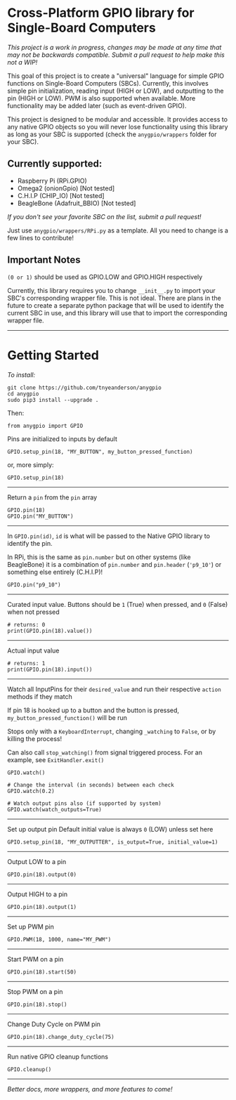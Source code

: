 # Cross-Platform GPIO library for Single-Board Computers

*This project is a work in progress, changes may be made at any time that may not be backwards compatible. Submit a pull request to help make this not a WIP!*

This goal of this project is to create a "universal"
language for simple GPIO functions on Single-Board Computers (SBCs). Currently, this involves simple pin initialization, reading input (HIGH or LOW), and outputting to the pin (HIGH or LOW). PWM is also supported when available. More functionality may be added later (such as event-driven GPIO).

This project is designed to be modular and accessible. It provides access to any native GPIO objects so you will never lose functionality using this library as long as your SBC is supported (check the `anygpio/wrappers` folder for your SBC).

## Currently supported:

* Raspberry Pi (RPi.GPIO)
* Omega2 (onionGpio) [Not tested]
* C.H.I.P (CHIP_IO) [Not tested]
* BeagleBone (Adafruit_BBIO) [Not tested]

*If you don't see your favorite SBC on the list, submit a pull request!*

Just use `anygpio/wrappers/RPi.py` as a template. All you need to change is a few lines to contribute!

## Important Notes

`(0 or 1)` should be used as GPIO.LOW and GPIO.HIGH respectively

Currently, this library requires you to change `__init__.py` to import your SBC's corresponding wrapper file. This is not ideal. There are plans in the future to create a separate python package that will be used to identify the current SBC in use, and this library will use that to import the corresponding wrapper file.

---

# Getting Started

*To install:*
```
git clone https://github.com/tnyeanderson/anygpio
cd anygpio
sudo pip3 install --upgrade .
```

Then:

```
from anygpio import GPIO
```



Pins are initialized to inputs by default
```
GPIO.setup_pin(18, "MY_BUTTON", my_button_pressed_function)
```
or, more simply:
```
GPIO.setup_pin(18)
```

---

Return a `pin` from the `pin` array
```
GPIO.pin(18)
GPIO.pin("MY_BUTTON")
```

---

In `GPIO.pin(id)`, `id` is what will be passed to the Native GPIO library to identify the pin.

In RPi, this is the same as `pin.number` but on other systems (like BeagleBone) it is a combination of `pin.number` and `pin.header` (`'p9_10'`) or something else entirely (C.H.I.P)!
```
GPIO.pin("p9_10")
```

---

Curated input value. Buttons should be `1` (True) when pressed, and `0` (False) when not pressed
```
# returns: 0
print(GPIO.pin(18).value())
```

---

Actual input value
```
# returns: 1
print(GPIO.pin(18).input())
```

---

Watch all InputPins for their `desired_value` and run their respective `action` methods if they match

If pin 18 is hooked up to a button and the button is pressed, `my_button_pressed_function()` will be run

Stops only with a `KeyboardInterrupt`, changing `_watching` to `False`,
	or by killing the process!

Can also call `stop_watching()` from signal triggered process. For an example, see `ExitHandler.exit()`
```
GPIO.watch()

# Change the interval (in seconds) between each check
GPIO.watch(0.2)

# Watch output pins also (if supported by system)
GPIO.watch(watch_outputs=True)
```

---

Set up output pin
Default initial value is always `0` (LOW) unless set here
```
GPIO.setup_pin(18, "MY_OUTPUTTER", is_output=True, initial_value=1)
```

---

Output LOW to a pin
```
GPIO.pin(18).output(0)
```

---

Output HIGH to a pin
```
GPIO.pin(18).output(1)
```

---

Set up PWM pin
```
GPIO.PWM(18, 1000, name="MY_PWM")
```

---

Start PWM on a pin
```
GPIO.pin(18).start(50)
```

---

Stop PWM on a pin
```
GPIO.pin(18).stop()
```

---

Change Duty Cycle on PWM pin
```
GPIO.pin(18).change_duty_cycle(75)
```

---


Run native GPIO cleanup functions
```
GPIO.cleanup()
```

---

*Better docs, more wrappers, and more features to come!*
